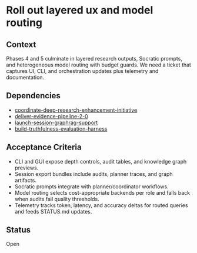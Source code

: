 # Roll out layered ux and model routing

## Context
Phases 4 and 5 culminate in layered research outputs, Socratic prompts, and
heterogeneous model routing with budget guards. We need a ticket that captures
UI, CLI, and orchestration updates plus telemetry and documentation.

## Dependencies
- [coordinate-deep-research-enhancement-initiative](coordinate-deep-research-enhancement-initiative.md)
- [deliver-evidence-pipeline-2-0](deliver-evidence-pipeline-2-0.md)
- [launch-session-graphrag-support](launch-session-graphrag-support.md)
- [build-truthfulness-evaluation-harness](build-truthfulness-evaluation-harness.md)

## Acceptance Criteria
- CLI and GUI expose depth controls, audit tables, and knowledge graph previews.
- Session export bundles include audits, planner traces, and graph artifacts.
- Socratic prompts integrate with planner/coordinator workflows.
- Model routing selects cost-appropriate backends per role and falls back when
  audits fail quality thresholds.
- Telemetry tracks token, latency, and accuracy deltas for routed queries and
  feeds STATUS.md updates.

## Status
Open
